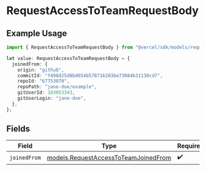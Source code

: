 # RequestAccessToTeamRequestBody

## Example Usage

```typescript
import { RequestAccessToTeamRequestBody } from "@vercel/sdk/models/requestaccesstoteamop.js";

let value: RequestAccessToTeamRequestBody = {
  joinedFrom: {
    origin: "github",
    commitId: "f498d25d8bd654b578716203be73084b31130cd7",
    repoId: "67753070",
    repoPath: "jane-doe/example",
    gitUserId: 103053343,
    gitUserLogin: "jane-doe",
  },
};
```

## Fields

| Field                                                                              | Type                                                                               | Required                                                                           | Description                                                                        |
| ---------------------------------------------------------------------------------- | ---------------------------------------------------------------------------------- | ---------------------------------------------------------------------------------- | ---------------------------------------------------------------------------------- |
| `joinedFrom`                                                                       | [models.RequestAccessToTeamJoinedFrom](../models/requestaccesstoteamjoinedfrom.md) | :heavy_check_mark:                                                                 | N/A                                                                                |
